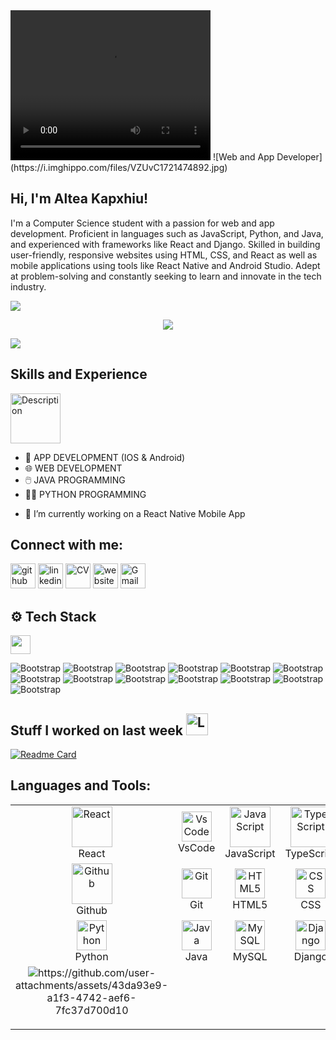 
<video width="320" height="240" controls autoplay>
  <source src="https://github.com/user-attachments/assets/43da93e9-a1f3-4742-aef6-7fc37d700d10" type="video/mp4">
  Your browser does not support the video tag.
</video>
![Web and App Developer](https://i.imghippo.com/files/VZUvC1721474892.jpg)

## Hi, I'm Altea Kapxhiu!
I'm a Computer Science student with a passion for web and app development. Proficient in languages such as JavaScript, Python, and Java, and experienced with frameworks like React and Django. Skilled in building user-friendly, responsive websites using HTML, CSS, and React as well as mobile applications using tools like React Native and Android Studio. Adept at problem-solving and constantly seeking to learn and innovate in the tech industry.


<img src="https://user-images.githubusercontent.com/73097560/115834477-dbab4500-a447-11eb-908a-139a6edaec5c.gif"/>

<p align="center">
  <a href="https://github.com/DenverCoder1/readme-typing-svg">
    <img src="https://readme-typing-svg.herokuapp.com?font=Arial&color=ff69b4&size=50&center=true&vCenter=true&width=600&height=100&lines=Software+Developer;%0AApp+Developer;%0AWeb+Developer;%0AComputer+Science+Student">
  </a>
</p>

<img src="https://user-images.githubusercontent.com/73097560/115834477-dbab4500-a447-11eb-908a-139a6edaec5c.gif"/>

## Skills and Experience
<img src="https://user-images.githubusercontent.com/74038190/219923809-b86dc415-a0c2-4a38-bc88-ad6cf06395a8.gif" width="80" alt="Description">

* 📱 APP DEVELOPMENT (IOS & Android)
* 🌐 WEB DEVELOPMENT
* 🖱️ JAVA PROGRAMMING
* 👩‍💻 PYTHON PROGRAMMING

- 🔭 I’m currently working on a React Native Mobile App

## Connect with me:
[<img src='https://cdn.jsdelivr.net/npm/simple-icons@3.0.1/icons/github.svg' alt='github' height='40'>](https://github.com/alteakapxhiu)
[<img src='https://cdn.jsdelivr.net/npm/simple-icons@3.0.1/icons/linkedin.svg' alt='linkedin' height='40'>](www.linkedin.com/in/alteakapxhiu)
[<img src='https://cdn-icons-png.flaticon.com/512/36/36049.png' alt='CV' height='40'>](https://drive.google.com/file/d/11oD8v2CuYcBA0hX1REPUVbmNnuAT7y06/view?usp=drivesdk)
[<img src='https://icons.veryicon.com/png/o/miscellaneous/smart-icon-library/internet-61.png' alt='website' height='40'>](https://alteakapxhiu.github.io/PersonalWebsite/#!)
[<img src='https://www.pngall.com/wp-content/uploads/12/Gmail-PNG-File.png' alt='Gmail'  height='40'>](mailto:alteakapxhiu@gmail.com)

## ⚙️ Tech Stack
<img src="https://raw.githubusercontent.com/rahulbanerjee26/githubProfileReadmeGenerator/main/gifs/code.gif" width="32" height="30">

![Bootstrap](https://img.shields.io/badge/-React%20-05122A?style=flat-square&logo=React&color=353535)
![Bootstrap](https://img.shields.io/badge/-React%20Native-05122A?style=flat-square&logo=React-Native&color=353535)
![Bootstrap](https://img.shields.io/badge/-NodeJs-05122A?style=flat-square&logo=NodeJs&color=353535)
![Bootstrap](https://img.shields.io/badge/-Android%20Studio-05122A?style=flat-square&logo=Android-Studio&color=353535)
![Bootstrap](https://img.shields.io/badge/-Python-05122A?style=flat-square&logo=Python&color=353535)
![Bootstrap](https://img.shields.io/badge/-Java-05122A?style=flat-square&logo=Java&color=353535)
![Bootstrap](https://img.shields.io/badge/-Javascript-05122A?style=flat-square&logo=Javascript&color=353535)
![Bootstrap](https://img.shields.io/badge/-HTML-05122A?style=flat-square&logo=HTML&color=353535)
![Bootstrap](https://img.shields.io/badge/-CSS-05122A?style=flat-square&logo=CSS&color=353535)
![Bootstrap](https://img.shields.io/badge/-MongoDB-05122A?style=flat-square&logo=MongoDB&color=353535)
![Bootstrap](https://img.shields.io/badge/-MySQL-05122A?style=flat-square&logo=MySQL&color=353535)
![Bootstrap](https://img.shields.io/badge/-Django-05122A?style=flat-square&logo=Django&color=353535)
![Bootstrap](https://img.shields.io/badge/-Visual%20Studio%20Code-05122A?style=flat-square&logo=Visual-Studio-Code&color=353535)

<h2>Stuff I worked on last week
<img src="https://raw.githubusercontent.com/Tarikul-Islam-Anik/Telegram-Animated-Emojis/main/Objects/Laptop.webp" alt="Laptop" width="35" />
</h2>

[![Readme Card](https://github-readme-stats.vercel.app/api/pin/?username=alteakapxhiu&repo=TaskPro)](https://github.com/alteakapxhiu/TaskPro)

## Languages and Tools:

<table align="center">
   <tr>
    <td align="center" width="96">
      <img src="https://techstack-generator.vercel.app/react-icon.svg" alt="React" width="65" height="65" />
      <br>React
    </td>
    <td align="center" width="96">
      <img src="https://media.giphy.com/media/IdyAQJVN2kVPNUrojM/giphy.gif" width="48" height="48" alt="VsCode" />
      <br>VsCode
    </td>
    <td align="center" width="96">
      <img src="https://techstack-generator.vercel.app/js-icon.svg" alt="JavaScript" width="65" height="65" />
      <br>JavaScript
    </td>
    <td align="center" width="96">
      <img src="https://techstack-generator.vercel.app/ts-icon.svg" alt="TypeScript" width="65" height="65" />
      <br>TypeScript
    </td>
  </tr>
  <tr>
    <td align="center" width="96">
      <img src="https://techstack-generator.vercel.app/github-icon.svg" alt="Github" width="65" height="65" />
      <br>Github
    </td>
    <td align="center" width="96">
      <img src="https://user-images.githubusercontent.com/25181517/192108372-f71d70ac-7ae6-4c0d-8395-51d8870c2ef0.png" width="48" height="48" alt="Git" />
      <br>Git
    </td>
    <td align="center" width="96">
      <img src="https://skillicons.dev/icons?i=html" width="48" height="48" alt="HTML5" />
      <br>HTML5
    </td>
    <td align="center" width="96">
      <img src="https://skillicons.dev/icons?i=css" width="48" height="48" alt="CSS" />
      <br>CSS
    </td>
  </tr>
  <tr>
    <td align="center" width="96">
      <img src="https://skillicons.dev/icons?i=python" width="48" height="48" alt="Python" />
      <br>Python
    </td>
    <td align="center" width="96">
      <img src="https://media3.giphy.com/media/hO8uTzEOefFh3Yv5gm/giphy.gif?cid=6c09b952v6sqmgjjseczsb1atc2y1x5qk772ke4i7ckanbao&ep=v1_internal_gif_by_id&rid=giphy.gif&ct=s" width="48" height="48" alt="Java" />
      <br>Java
    </td>
    <td align="center" width="96">
      <img src="https://skillicons.dev/icons?i=mysql" width="48" height="48" alt="MySQL" />
      <br>MySQL
    </td>
    <td align="center" width="96">
      <img src="https://skillicons.dev/icons?i=django" width="48" height="48" alt="Django" />
      <br>Django
    </td>
  </tr>
  <tr>
    <td align="center" width="96">
      <img src="https://mir-s3-cdn-cf.behance.net/project_modules/max_1200/622ca052071761.




https://github.com/user-attachments/assets/43da93e9-a1f3-4742-aef6-7fc37d700d10